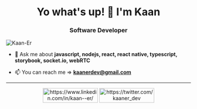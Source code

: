 # <h1 align="center">Yo what's up! 👋 I'm Kaan</h1>
<h3 align="center">Software Developer</h3>

<p align="left"> <img src="https://komarev.com/ghpvc/?username=Kaan-Er" alt="Kaan-Er" /> </p>


- 💬 Ask me about **javascript, nodejs, react, react native, typescript, storybook, socket.io, webRTC**

- 📫 You can reach me => **kaanerdev@gmail.com**

<hr>
<p align="center">
<a href="https://www.linkedin.com/in/kaan--er/" target="blank"><img align="center" src="https://img.shields.io/badge/LinkedIn-0077B5?style=for-the-badge&logo=linkedin&logoColor=white" alt="https://www.linkedin.com/in/kaan--er/" height="40" width="150" /></a>   
  <a href="https://twitter.com/kaaner_dev" target="blank"><img align="center" src="https://img.shields.io/badge/Twitter-1DA1F2?style=for-the-badge&logo=twitter&logoColor=white" alt="https://twitter.com/kaaner_dev" height="40" width="150" /></a>
</p>
